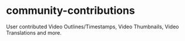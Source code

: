 # community-contributions
User contributed Video Outlines/Timestamps, Video Thumbnails, Video Translations and more.
